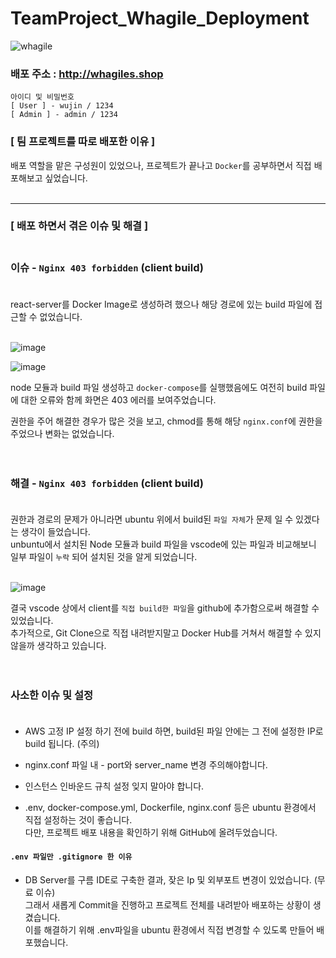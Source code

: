 # TeamProject_Whagile_Deployment

![whagile](https://user-images.githubusercontent.com/97301076/191328749-e67c1594-5d77-43e6-80a4-c3cc5259f648.png)

### 배포 주소 : http://whagiles.shop

    아이디 및 비밀번호
    [ User ] - wujin / 1234
    [ Admin ] - admin / 1234

### [ 팀 프로젝트를 따로 배포한 이유 ]<br>

배포 역할을 맡은 구성원이 있었으나, 프로젝트가 끝나고 `Docker`를 공부하면서 직접 배포해보고 싶었습니다.<br><br>

---

### [ 배포 하면서 겪은 이슈 및 해결 ]<br><br>

### 이슈 - `Nginx 403 forbidden` (client build)<br><br>

react-server를 Docker Image로 생성하려 했으나 해당 경로에 있는 build 파일에 접근할 수 없었습니다.<br><br>

![image](https://user-images.githubusercontent.com/97301076/191386540-1178f68d-40ea-4610-a6b8-50d0dbc6b082.png)<br>

![image](https://user-images.githubusercontent.com/97301076/191386487-feefb224-6969-4f4e-9e08-3d126b7113fb.png)

node 모듈과 build 파일 생성하고 `docker-compose`를 실행했음에도 여전히 build 파일에 대한 오류와 함께 화면은 403 에러를 보여주었습니다.<br>

권한을 주어 해결한 경우가 많은 것을 보고, chmod를 통해 해당 `nginx.conf`에 권한을 주었으나 변화는 없었습니다.<br><br><br>

### 해결 - `Nginx 403 forbidden` (client build)<br><br>

권한과 경로의 문제가 아니라면 ubuntu 위에서 build된 `파일 자체`가 문제 일 수 있겠다는 생각이 들었습니다. <br>
unbuntu에서 설치된 Node 모듈과 build 파일을 vscode에 있는 파일과 비교해보니 일부 파일이 `누락` 되어 설치된 것을 알게 되었습니다.<br><br>

![image](https://user-images.githubusercontent.com/97301076/191388761-498b2a79-5d3f-4361-a7e1-07b372727183.png)<br>

결국 vscode 상에서 client를 `직접 build한 파일`을 github에 추가함으로써 해결할 수 있었습니다. <br>
추가적으로, Git Clone으로 직접 내려받지말고 Docker Hub를 거쳐서 해결할 수 있지 않을까 생각하고 있습니다.
<br><br><br>

### 사소한 이슈 및 설정 <br><br>

- AWS 고정 IP 설정 하기 전에 build 하면, build된 파일 안에는 그 전에 설정한 IP로 build 됩니다. (주의)<br>

- nginx.conf 파일 내 - port와 server_name 변경 주의해야합니다.

- 인스턴스 인바운드 규칙 설정 잊지 말아야 합니다.<br>

- .env, docker-compose.yml, Dockerfile, nginx.conf 등은 ubuntu 환경에서 직접 설정하는 것이 좋습니다.<br>
  다만, 프로젝트 배포 내용을 확인하기 위해 GitHub에 올려두었습니다.<br>

#### `.env 파일만 .gitignore 한 이유`

- DB Server를 구름 IDE로 구축한 결과, 잦은 Ip 및 외부포트 변경이 있었습니다. (무료 이슈)<br>
  그래서 새롭게 Commit을 진행하고 프로젝트 전체를 내려받아 배포하는 상황이 생겼습니다.<br>
  이를 해결하기 위해 .env파일을 ubuntu 환경에서 직접 변경할 수 있도록 만들어 배포했습니다.

<br>

